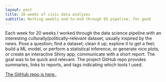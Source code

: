 ```yaml
---
layout: post
title: 20 weeks of civic data analyses
subtitle: Working weekly end-to-end through DS pipeline, for good
---
```


Each week for 20 weeks I worked through the data science pipeline with
an interesting culturally/politically-relevant dataset, usually
inspired by the news.  Pose a question; find a dataset; clean it up;
explore it to get a feel; build a ML model, or perform a statistical
inference, or generate nice plots, or create an interactive Shiny app;
communicate with a short report.  The goal was to be quick and
relevant.  The project GitHub repo provides summaries, links to
reports, and tags indicating which tools I used.

[The GitHub repo is here.](https://github.com/lukewolcott/InTheResistance).
